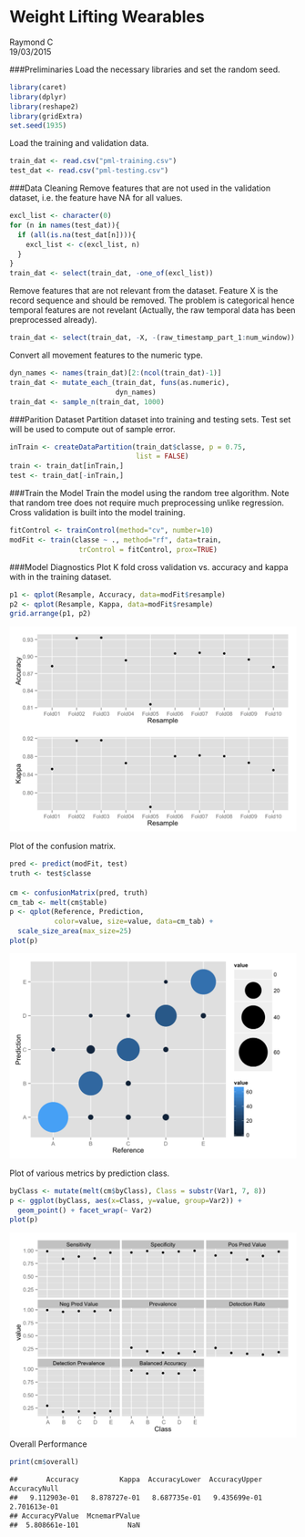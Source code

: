 # Weight Lifting Wearables
Raymond C  
19/03/2015  

###Preliminaries
Load the necessary libraries and set the random seed.

```r
library(caret)
library(dplyr)
library(reshape2)
library(gridExtra)
set.seed(1935)
```

Load the training and validation data.

```r
train_dat <- read.csv("pml-training.csv")
test_dat <- read.csv("pml-testing.csv")
```

###Data Cleaning
Remove features that are not used in the validation dataset, i.e. the feature have NA for all values.

```r
excl_list <- character(0)
for (n in names(test_dat)){
  if (all(is.na(test_dat[n]))){
    excl_list <- c(excl_list, n)
  }
}
train_dat <- select(train_dat, -one_of(excl_list))
```

Remove features that are not relevant from the dataset. Feature X is the record sequence and should be removed. The problem is categorical hence temporal features are not revelant (Actually, the raw temporal data has been preprocessed already).

```r
train_dat <- select(train_dat, -X, -(raw_timestamp_part_1:num_window))
```

Convert all movement features to the numeric type.

```r
dyn_names <- names(train_dat)[2:(ncol(train_dat)-1)]
train_dat <- mutate_each_(train_dat, funs(as.numeric), 
                          dyn_names)
train_dat <- sample_n(train_dat, 1000)
```

###Parition Dataset
Partition dataset into training and testing sets. Test set will be used to compute out of sample error.

```r
inTrain <- createDataPartition(train_dat$classe, p = 0.75, 
                               list = FALSE)
train <- train_dat[inTrain,]
test <- train_dat[-inTrain,]
```

###Train the Model
Train the model using the random tree algorithm. Note that random tree does not require much preprocessing unlike regression. Cross validation is built into the model training.

```r
fitControl <- trainControl(method="cv", number=10)
modFit <- train(classe ~ ., method="rf", data=train, 
                 trControl = fitControl, prox=TRUE)
```

###Model Diagnostics
Plot K fold cross validation vs. accuracy and kappa with in the training dataset.

```r
p1 <- qplot(Resample, Accuracy, data=modFit$resample)
p2 <- qplot(Resample, Kappa, data=modFit$resample)
grid.arrange(p1, p2)
```

![](weights_files/figure-html/unnamed-chunk-8-1.png) 

Plot of the confusion matrix.

```r
pred <- predict(modFit, test)
truth <- test$classe

cm <- confusionMatrix(pred, truth)
cm_tab <- melt(cm$table)
p <- qplot(Reference, Prediction, 
           color=value, size=value, data=cm_tab) +
  scale_size_area(max_size=25)
plot(p)
```

![](weights_files/figure-html/unnamed-chunk-9-1.png) 

Plot of various metrics by prediction class.

```r
byClass <- mutate(melt(cm$byClass), Class = substr(Var1, 7, 8))
p <- ggplot(byClass, aes(x=Class, y=value, group=Var2)) + 
  geom_point() + facet_wrap(~ Var2)
plot(p)
```

![](weights_files/figure-html/unnamed-chunk-10-1.png) 
Overall Performance


```r
print(cm$overall)
```

```
##       Accuracy          Kappa  AccuracyLower  AccuracyUpper   AccuracyNull 
##   9.112903e-01   8.878727e-01   8.687735e-01   9.435699e-01   2.701613e-01 
## AccuracyPValue  McnemarPValue 
##  5.808661e-101            NaN
```

